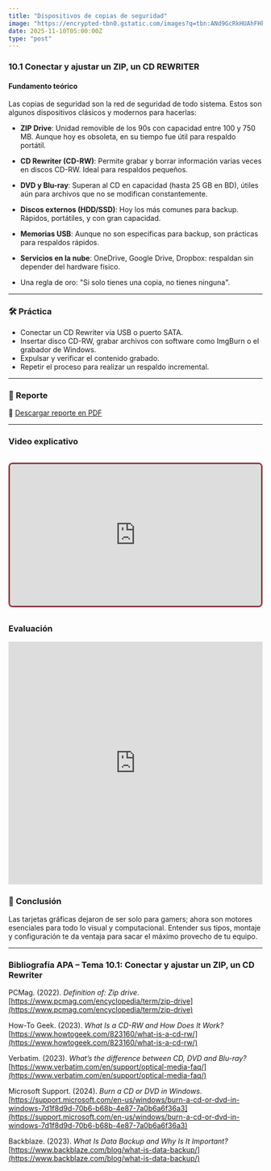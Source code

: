 ```yaml
---
title: "Dispositivos de copias de seguridad"
image: "https://encrypted-tbn0.gstatic.com/images?q=tbn:ANd9GcRkHUAhFHkOwj6aZWZueGnEvbzbtqs8Ux2uug&s"
date: 2025-11-10T05:00:00Z
type: "post"
---
```

### 10.1 Conectar y ajustar un ZIP, un CD REWRITER

#### Fundamento teórico

Las copias de seguridad son la red de seguridad de todo sistema. Estos son algunos dispositivos clásicos y modernos para hacerlas:

- **ZIP Drive**: Unidad removible de los 90s con capacidad entre 100 y 750 MB. Aunque hoy es obsoleta, en su tiempo fue útil para respaldo portátil.
- **CD Rewriter (CD-RW)**: Permite grabar y borrar información varias veces en discos CD-RW. Ideal para respaldos pequeños.
- **DVD y Blu-ray**: Superan al CD en capacidad (hasta 25 GB en BD), útiles aún para archivos que no se modifican constantemente.
- **Discos externos (HDD/SSD)**: Hoy los más comunes para backup. Rápidos, portátiles, y con gran capacidad.
- **Memorias USB**: Aunque no son específicas para backup, son prácticas para respaldos rápidos.
- **Servicios en la nube**: OneDrive, Google Drive, Dropbox: respaldan sin depender del hardware físico.

- Una regla de oro: "Si solo tienes una copia, no tienes ninguna".

---

### 🛠 Práctica

- Conectar un CD Rewriter vía USB o puerto SATA.
- Insertar disco CD-RW, grabar archivos con software como ImgBurn o el grabador de Windows.
- Expulsar y verificar el contenido grabado.
- Repetir el proceso para realizar un respaldo incremental.

---
### 📄 Reporte

📎 [Descargar reporte en PDF](./reportes/actualizar_equipo.pdf)

---

### Video explicativo
<div class="video-wrapper">
  <div class="video-container">
    <iframe
      src="https://www.youtube.com/embed/gWtz-EtDDTE"
      frameborder="0"
      allow="accelerometer; autoplay; clipboard-write; encrypted-media; gyroscope; picture-in-picture"
      allowfullscreen
    ></iframe>
  </div>
</div>

<style>
  .video-wrapper {
    max-width: 800px;
    margin: 2rem auto;
    border: 3px solid #8e3b46; 
    border-radius: 0.5rem; 
    overflow: hidden;
    box-shadow: 0 1px 3px rgba(0,0,0,0.1); /* Sombra suave */
  }

  .video-container {
    position: relative;
    padding-bottom: 56.25%; /* Relación 16:9 */
    height: 0;
    overflow: hidden;
  }

  .video-container iframe {
    position: absolute;
    top: 0;
    left: 0;
    width: 100%;
    height: 100%;
  }
</style>


### Evaluación
<iframe width="640px" height="480px" src="https://forms.office.com/Pages/ResponsePage.aspx?id=gsNAcvN36kKVdjcJfbNi0FCkw5CfzlBNhis-3McxiZlURUJWWEo5VkxES01NUDMzSlVUTVFSR1JNWS4u&embed=true" frameborder="0" marginwidth="0" marginheight="0" style="border: none; max-width:100%; max-height:100vh" allowfullscreen webkitallowfullscreen mozallowfullscreen msallowfullscreen> </iframe>

### 🧾 Conclusión

Las tarjetas gráficas dejaron de ser solo para gamers; ahora son motores esenciales para todo lo visual y computacional. Entender sus tipos, montaje y configuración te da ventaja para sacar el máximo provecho de tu equipo.

---

### **Bibliografía APA – Tema 10.1: Conectar y ajustar un ZIP, un CD Rewriter**

PCMag. (2022). *Definition of: Zip drive*. [https://www.pcmag.com/encyclopedia/term/zip-drive](https://www.pcmag.com/encyclopedia/term/zip-drive)

How-To Geek. (2023). *What Is a CD-RW and How Does It Work?* [https://www.howtogeek.com/823160/what-is-a-cd-rw/](https://www.howtogeek.com/823160/what-is-a-cd-rw/)

Verbatim. (2023). *What’s the difference between CD, DVD and Blu-ray?* [https://www.verbatim.com/en/support/optical-media-faq/](https://www.verbatim.com/en/support/optical-media-faq/)

Microsoft Support. (2024). *Burn a CD or DVD in Windows*. [https://support.microsoft.com/en-us/windows/burn-a-cd-or-dvd-in-windows-7d1f8d9d-70b6-b68b-4e87-7a0b6a6f36a3](https://support.microsoft.com/en-us/windows/burn-a-cd-or-dvd-in-windows-7d1f8d9d-70b6-b68b-4e87-7a0b6a6f36a3)

Backblaze. (2023). *What Is Data Backup and Why Is It Important?* [https://www.backblaze.com/blog/what-is-data-backup/](https://www.backblaze.com/blog/what-is-data-backup/)
